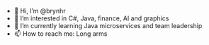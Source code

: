 - 👋 Hi, I’m @brynhr
- 👀 I’m interested in C#, Java, finance, AI and graphics
- 🌱 I’m currently learning Java microservices and team leadership
- 📫 How to reach me: Long arms

<!---
brynhr/brynhr is a ✨ special ✨ repository because its `README.md` (this file) appears on your GitHub profile.
You can click the Preview link to take a look at your changes.
--->
